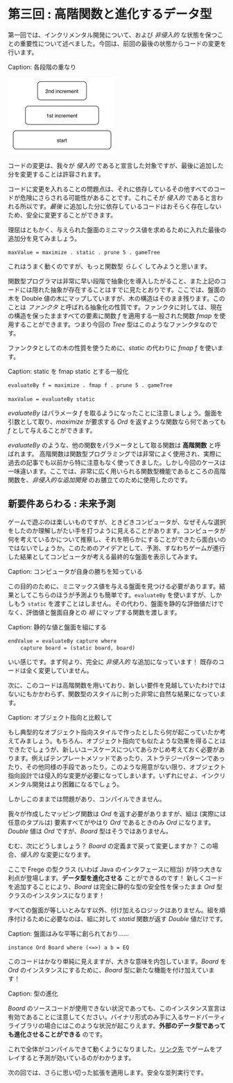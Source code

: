 # 第三回 : 高階関数と進化するデータ型

第一回では、インクリメンタル開発について、および _非侵入的_ な状態を保つことの重要性について述べました。今回は、前回の最後の状態からコードの変更を行います。

Caption: 各段階の重なり

![各段階の重なり](stack-of-increments.png)

コードの変更は、我々が _侵入的_ であると宣言した対象ですが、最後に追加した分を変更することは許容されます。

コードに変更を入れることの問題点は、それに依存しているその他すべてのコードが危険にさらされる可能性があることです。これこそが _侵入的_ であると言われる所以です。_最後_ に追加した分に依存しているコードはおそらく存在しないため、安全に変更することができます。

理屈はともかく、与えられた盤面のミニマックス値を求めるために入れた最後の追加分を見てみましょう。

```
maxValue = maximize . static . prune 5 . gameTree
```

これはうまく動くのですが、もっと関数型 _らしく_ してみようと思います。

関数型プログラマは非常に早い段階で抽象化を導入したがること、また上記のコードには隠れた抽象が存在することはすでに見たとおりです。ここでは、盤面の木を Double 値の木にマップしていますが、木の構造はそのまま残ります。このことは _ファンクタ_ と呼ばれる抽象化の性質です。ファンクタに対しては、現在の構造を保ったまますべての要素に関数 _f_ を適用する一般された関数 _fmap_ を使用することができます。つまり今回の _Tree_ 型はこのようなファンクタなのです。

ファンクタとしての木の性質を使うために、_static_ の代わりに _fmap f_ を使います。

Caption: static を fmap static とする一般化

```
evaluateBy f = maximize . fmap f . prune 5 . gameTree

maxValue = evaluateBy static
```

_evaluateBy_ はパラメータ _f_ を取るようになったことに注意しましょう。盤面を引数として取り、_maximize_ が要求する _Ord_ を返すような関数なら何であっても _f_ として与えることができます。

_evaluateBy_ のような、他の関数をパラメータとして取る関数は __高階関数__ と呼ばれます。
高階関数は関数型プログラミングでは非常によく使用され、実際に過去の記事でも以前から特に注意もなく使ってきました。しかし今回のケースは一味違います。ここでは、非常に広く用いられる関数型機能であるところの高階関数を、_非侵入的な追加開発_ のお膳立てのために使用したのです。

## 新要件あらわる : 未来予測

ゲームで遊ぶのは楽しいものですが、ときどきコンピュータが、なぜそんな選択をしたのか理解しがたい手を打つように見えることがあります。コンピュータが何を考えているかについて推察し、それを明らかにすることができたら面白いのではないでしょうか。このためのアイデアとして、予測、すなわちゲームが進行した結果としてコンピュータが考える最終的な盤面を表示してみます。

Caption: コンピュータが自身の勝ちを知っている

この目的のために、ミニマックス値を与える盤面を見つける必要があります。結果としてこちらのほうが予測よりも簡単です。`evaluateBy` を使いますが、しかしもう `static` を渡すことはしません。その代わり、盤面を静的な評価値だけでなく、評価値と盤面自身との _組_ にマップする関数を渡します。

Caption: 静的な値と盤面を組にする

```
endValue = evaluateBy capture where
    capture board = (static board, board)
```

いい感じです。まず何より、完全に _非侵入的_ な追加になっています！ 既存のコードは全く変更していません。

次に、このコードは高階関数を用いており、新しい要件を見越していたわけではないにもかかわらず、関数型のスタイルに則った非常に自然な結果になっています。

Caption: オブジェクト指向と比較して

もし典型的なオブジェクト指向スタイルで作ったとしたら何が起こっていたか考えてみましょう。もちろん、オブジェクト指向でも似たような効果を得ることはできたでしょうが、新しいユースケースについてあらかじめ考えておく必要があります。例えばテンプレートメソッドであったり、ストラテジーパターンであったり、その他同様の手段であったり。このような用意がない限り、オブジェクト指向設計では侵入的な変更が必要になってしまいます。いずれにせよ、インクリメンタル開発はより困難になるでしょう。

しかしこのままでは問題があり、コンパイルできません。

我々が作成したマッピング関数は _Ord_ を返す必要がありますが、組は (実際には任意のタプルは) 要素すべてがやはり _Ord_ であるときのみ _Ord_ になります。_Double_ 値は _Ord_ ですが、_Board_ 型はそうではありません。

むむ、次にどうしましょう？ _Board_ の定義まで戻って変更しますか？ この場合、_侵入的_ な変更になります。

ここで Frege の型クラス (いわば Java のインタフェースに相当) が持つ大きな利点が登場します。__データ型を進化させる__ ことができるのです！ 新しくコードを追加することにより、_Board_ は完全に静的な型の安全性を保ったまま _Ord_ 型クラスのインスタンスになります！

すべての盤面が等しいとみなす以外、付け加えるロジックはありません。組を順序付けるために必要なのは、組に対して _statid_ 関数が返す _Double_ 値だけです。

Caption: 盤面はみな平等に創られており……

```
instance Ord Board where (<=>) a b = EQ
```

このコードはかなり単純に見えますが、大きな意味を内包しています。_Board_ を _Ord_ のインスタンスにするために、_Board_ 型に新たな機能を付け加えています！

Caption: 型の進化

_Board_ のソースコードが使用できない状況であっても、このインスタンス宣言は有効であることに注意してください。バイナリ形式のみ手に入るサードパーティライブラリの場合にはこのような状況が起こりえます。__外部のデータ型であっても進化させることができる__ のです。

これで全体がコンパイルできて動くようになりました。[リンク先](https://klondike.canoo.com/tictactoe/game) でゲームをプレイすると予測が効いているのがわかります。

次の回では、さらに思い切った拡張を適用します。安全な並列実行です。
